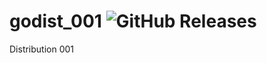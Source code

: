 # godist_001 ![GitHub Releases](https://img.shields.io/github/downloads/servusDei2018/godist_001/v0.0.1/total)
Distribution 001
